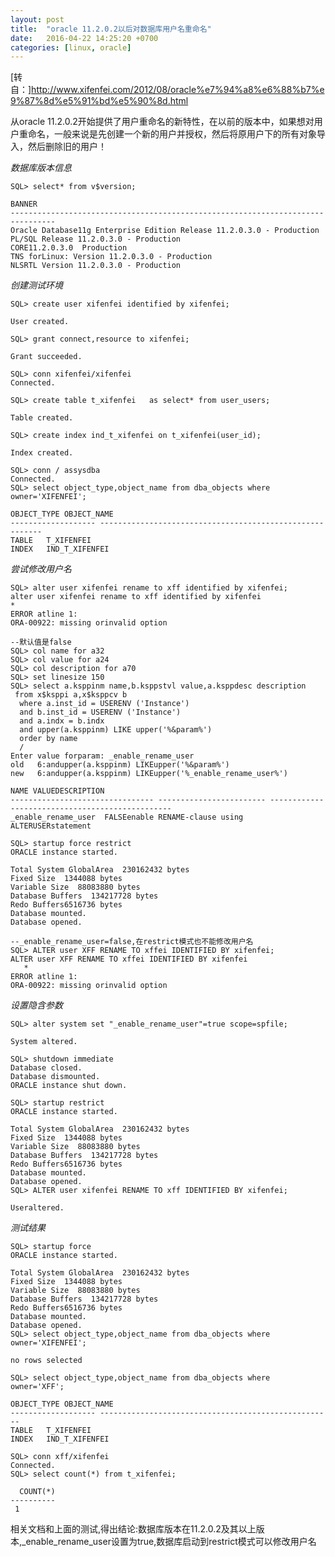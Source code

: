 ```yaml
---
layout: post
title:  "oracle 11.2.0.2以后对数据库用户名重命名"
date:   2016-04-22 14:25:20 +0700
categories: [linux, oracle]
---
```


[转自：]<http://www.xifenfei.com/2012/08/oracle%e7%94%a8%e6%88%b7%e9%87%8d%e5%91%bd%e5%90%8d.html> 
 
从oracle 11.2.0.2开始提供了用户重命名的新特性，在以前的版本中，如果想对用户重命名，一般来说是先创建一个新的用户并授权，然后将原用户下的所有对象导入，然后删除旧的用户！  

*数据库版本信息*  

    SQL> select* from v$version;
     
    BANNER
    --------------------------------------------------------------------------------
    Oracle Database11g Enterprise Edition Release 11.2.0.3.0 - Production
    PL/SQL Release 11.2.0.3.0 - Production
    CORE11.2.0.3.0  Production
    TNS forLinux: Version 11.2.0.3.0 - Production
    NLSRTL Version 11.2.0.3.0 - Production

*创建测试环境*  

    SQL> create user xifenfei identified by xifenfei;
     
    User created.
     
    SQL> grant connect,resource to xifenfei;
     
    Grant succeeded.
     
    SQL> conn xifenfei/xifenfei
    Connected.
     
    SQL> create table t_xifenfei   as select* from user_users;
     
    Table created.
     
    SQL> create index ind_t_xifenfei on t_xifenfei(user_id);
     
    Index created.
     
    SQL> conn / assysdba
    Connected.
    SQL> select object_type,object_name from dba_objects where owner='XIFENFEI';
     
    OBJECT_TYPE OBJECT_NAME
    ------------------- ---------------------------------------------------------
    TABLE   T_XIFENFEI
    INDEX   IND_T_XIFENFEI

*尝试修改用户名*  

    SQL> alter user xifenfei rename to xff identified by xifenfei; 
    alter user xifenfei rename to xff identified by xifenfei
    *
    ERROR atline 1:
    ORA-00922: missing orinvalid option
     
    --默认值是false
    SQL> col name for a32
    SQL> col value for a24
    SQL> col description for a70
    SQL> set linesize 150
    SQL> select a.ksppinm name,b.ksppstvl value,a.ksppdesc description
     from x$ksppi a,x$ksppcv b
      where a.inst_id = USERENV ('Instance')
      and b.inst_id = USERENV ('Instance')
      and a.indx = b.indx
      and upper(a.ksppinm) LIKE upper('%&param%')
      order by name
      /
    Enter value forparam: _enable_rename_user
    old   6:andupper(a.ksppinm) LIKEupper('%&param%')
    new   6:andupper(a.ksppinm) LIKEupper('%_enable_rename_user%')
     
    NAME VALUEDESCRIPTION
    -------------------------------- ------------------------ ------------------------------------------------
    _enable_rename_user  FALSEenable RENAME-clause using ALTERUSERstatement
     
    SQL> startup force restrict
    ORACLE instance started.
     
    Total System GlobalArea  230162432 bytes
    Fixed Size  1344088 bytes
    Variable Size  88083880 bytes
    Database Buffers  134217728 bytes
    Redo Buffers6516736 bytes
    Database mounted.
    Database opened.
     
    --_enable_rename_user=false,在restrict模式也不能修改用户名
    SQL> ALTER user XFF RENAME TO xffei IDENTIFIED BY xifenfei;
    ALTER user XFF RENAME TO xffei IDENTIFIED BY xifenfei
       *
    ERROR atline 1:
    ORA-00922: missing orinvalid option

*设置隐含参数*  

    SQL> alter system set "_enable_rename_user"=true scope=spfile;
     
    System altered.
     
    SQL> shutdown immediate
    Database closed.
    Database dismounted.
    ORACLE instance shut down.
     
    SQL> startup restrict
    ORACLE instance started.
     
    Total System GlobalArea  230162432 bytes
    Fixed Size  1344088 bytes
    Variable Size  88083880 bytes
    Database Buffers  134217728 bytes
    Redo Buffers6516736 bytes
    Database mounted.
    Database opened.
    SQL> ALTER user xifenfei RENAME TO xff IDENTIFIED BY xifenfei;
     
    Useraltered.

*测试结果*  

    SQL> startup force
    ORACLE instance started.
     
    Total System GlobalArea  230162432 bytes
    Fixed Size  1344088 bytes
    Variable Size  88083880 bytes
    Database Buffers  134217728 bytes
    Redo Buffers6516736 bytes
    Database mounted.
    Database opened.
    SQL> select object_type,object_name from dba_objects where owner='XIFENFEI';
     
    no rows selected
     
    SQL> select object_type,object_name from dba_objects where owner='XFF';
     
    OBJECT_TYPE OBJECT_NAME
    ------------------- ----------------------------------------------------
    TABLE   T_XIFENFEI
    INDEX   IND_T_XIFENFEI
     
    SQL> conn xff/xifenfei
    Connected.
    SQL> select count(*) from t_xifenfei;
     
      COUNT(*)
    ----------
     1

相关文档和上面的测试,得出结论:数据库版本在11.2.0.2及其以上版本,_enable_rename_user设置为true,数据库启动到restrict模式可以修改用户名